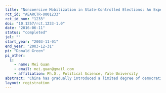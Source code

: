 ```yaml
---
title: "Noncoercive Mobilization in State-Controlled Elections: An Experimental Study in Beijing"
rct_id: "AEARCTR-0001233"
rct_id_num: "1233"
doi: "10.1257/rct.1233-1.0"
date: "2016-06-11"
status: "completed"
jel: ""
start_year: "2003-11-01"
end_year: "2003-12-31"
pi: "Donald Green"
pi_other:
  1:
    - name: Mei Guan
    - email: mei.guan@gmail.com
    - affiliation: Ph.D., Political Science, Yale University
abstract: "China has gradually introduced a limited degree of democratization to its system of local governance, permitting self-nominated candidates for People’s Congress to campaign on their own behalf. Liberalization of elections has also meant that voters are less likely to be coerced into voting by their work groups. What are the likely consequences of liberalization for voter turnout rates in the future? The authors examine the effects of a noncoercive get-out-the-vote drive in one of the most highly liberalized electoral districts in China. A field experiment was conducted in a Peking University precinct during the 2003 election. Thousands of student voters were randomly assigned to control and treatment groups, the latter receiving encouragement to participate through door-to-door canvassing. These noncoercive mobilization efforts are found to be highly effective in raising voter turnout, suggesting that tactics used in open electoral systems may buoy voter turnout rates even as coercive mobilization tactics disappear."
layout: registration
---
```


